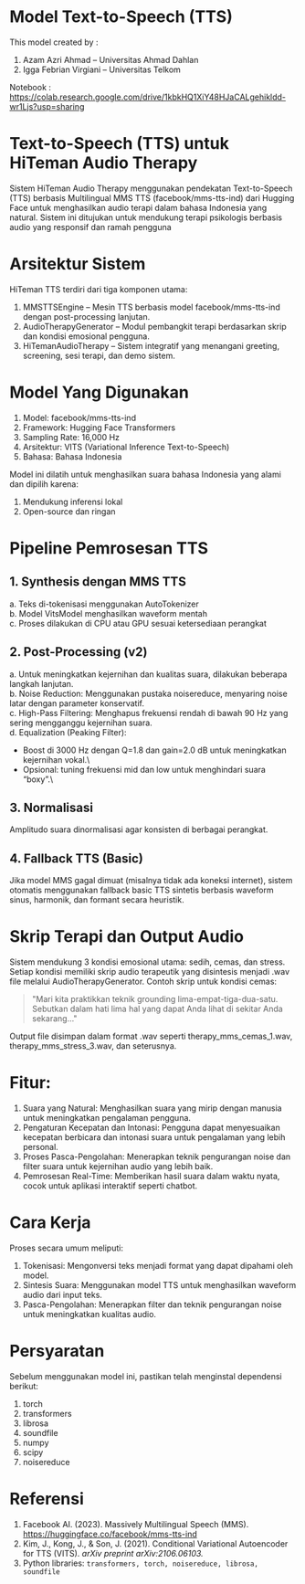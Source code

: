 # Model Text-to-Speech (TTS)
This model created by :
1. Azam Azri Ahmad – Universitas Ahmad Dahlan
2. Igga Febrian Virgiani – Universitas Telkom

Notebook :
https://colab.research.google.com/drive/1kbkHQ1XiY48HJaCALgehikldd-wr1Ljs?usp=sharing

# Text-to-Speech (TTS) untuk HiTeman Audio Therapy
Sistem HiTeman Audio Therapy menggunakan pendekatan Text-to-Speech (TTS) berbasis Multilingual MMS TTS (facebook/mms-tts-ind) dari Hugging Face untuk menghasilkan audio terapi dalam bahasa Indonesia yang natural. Sistem ini ditujukan untuk mendukung terapi psikologis berbasis audio yang responsif dan ramah pengguna

# Arsitektur Sistem
HiTeman TTS terdiri dari tiga komponen utama:

1. MMSTTSEngine – Mesin TTS berbasis model facebook/mms-tts-ind dengan post-processing lanjutan.
2. AudioTherapyGenerator – Modul pembangkit terapi berdasarkan skrip dan kondisi emosional pengguna.
3. HiTemanAudioTherapy – Sistem integratif yang menangani greeting, screening, sesi terapi, dan demo sistem.

# Model Yang Digunakan
1. Model: facebook/mms-tts-ind
2. Framework: Hugging Face Transformers
3. Sampling Rate: 16,000 Hz
4. Arsitektur: VITS (Variational Inference Text-to-Speech)
5. Bahasa: Bahasa Indonesia

Model ini dilatih untuk menghasilkan suara bahasa Indonesia yang alami dan dipilih karena:
1. Mendukung inferensi lokal
2. Open-source dan ringan

# Pipeline Pemrosesan TTS
## 1. Synthesis dengan MMS TTS
a. Teks di-tokenisasi menggunakan AutoTokenizer\
b. Model VitsModel menghasilkan waveform mentah\
c. Proses dilakukan di CPU atau GPU sesuai ketersediaan perangkat

## 2. Post-Processing (v2)
a. Untuk meningkatkan kejernihan dan kualitas suara, dilakukan beberapa langkah lanjutan.\
b. Noise Reduction: Menggunakan pustaka noisereduce, menyaring noise latar dengan parameter konservatif.\
c. High-Pass Filtering: Menghapus frekuensi rendah di bawah 90 Hz yang sering mengganggu kejernihan suara.\
d. Equalization (Peaking Filter):
  - Boost di 3000 Hz dengan Q=1.8 dan gain=2.0 dB untuk meningkatkan kejernihan vokal.\
  - Opsional: tuning frekuensi mid dan low untuk menghindari suara “boxy”.\

## 3. Normalisasi
Amplitudo suara dinormalisasi agar konsisten di berbagai perangkat.

## 4. Fallback TTS (Basic)
Jika model MMS gagal dimuat (misalnya tidak ada koneksi internet), sistem otomatis menggunakan fallback basic TTS sintetis berbasis waveform sinus, harmonik, dan formant secara heuristik.

# Skrip Terapi dan Output Audio
Sistem mendukung 3 kondisi emosional utama: sedih, cemas, dan stress. Setiap kondisi memiliki skrip audio terapeutik yang disintesis menjadi .wav file melalui AudioTherapyGenerator. Contoh skrip untuk kondisi cemas:

> "Mari kita praktikkan teknik grounding lima-empat-tiga-dua-satu. Sebutkan dalam hati lima hal yang dapat Anda lihat di sekitar Anda sekarang..."

Output file disimpan dalam format .wav seperti therapy_mms_cemas_1.wav, therapy_mms_stress_3.wav, dan seterusnya.
# Fitur:
1. Suara yang Natural: Menghasilkan suara yang mirip dengan manusia untuk meningkatkan pengalaman pengguna.
2. Pengaturan Kecepatan dan Intonasi: Pengguna dapat menyesuaikan kecepatan berbicara dan intonasi suara untuk pengalaman yang lebih personal.
3. Proses Pasca-Pengolahan: Menerapkan teknik pengurangan noise dan filter suara untuk kejernihan audio yang lebih baik.
4. Pemrosesan Real-Time: Memberikan hasil suara dalam waktu nyata, cocok untuk aplikasi interaktif seperti chatbot.

# Cara Kerja
Proses secara umum meliputi:
1. Tokenisasi: Mengonversi teks menjadi format yang dapat dipahami oleh model.
2. Sintesis Suara: Menggunakan model TTS untuk menghasilkan waveform audio dari input teks.
3. Pasca-Pengolahan: Menerapkan filter dan teknik pengurangan noise untuk meningkatkan kualitas audio.

# Persyaratan
Sebelum menggunakan model ini, pastikan telah menginstal dependensi berikut:

1. torch
2. transformers
3. librosa
4. soundfile
5. numpy
6. scipy
7. noisereduce

# Referensi
1. Facebook AI. (2023). Massively Multilingual Speech (MMS). https://huggingface.co/facebook/mms-tts-ind
2. Kim, J., Kong, J., & Son, J. (2021). Conditional Variational Autoencoder for TTS (VITS). _arXiv preprint arXiv:2106.06103._
3. Python libraries: ```transformers, torch, noisereduce, librosa, soundfile```
